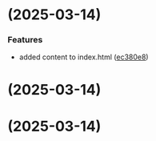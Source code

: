 #  (2025-03-14)


### Features

* added content to index.html ([ec380e8](https://github.com/DewVine/The-Odin-Project/commit/ec380e8e0d85f919da6a2eea2cd7ce40c3537422))



#  (2025-03-14)



#  (2025-03-14)



